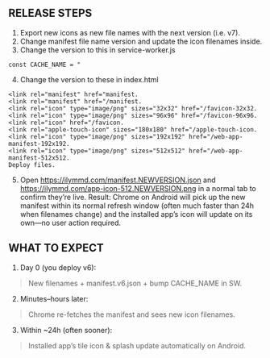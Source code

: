 ## RELEASE STEPS
1. Export new icons as new file names with the next version (i.e. v7).
2. Change manifest file name version and update the icon filenames inside.
3. Change the version to this in service-worker.js
```
const CACHE_NAME = "
```
4. Change the version to these in index.html
```
<link rel="manifest" href="manifest.
<link rel="manifest" href="/manifest.
<link rel="icon" type="image/png" sizes="32x32" href="/favicon-32x32.
<link rel="icon" type="image/png" sizes="96x96" href="/favicon-96x96.
<link rel="icon" href="/favicon.
<link rel="apple-touch-icon" sizes="180x180" href="/apple-touch-icon.
<link rel="icon" type="image/png" sizes="192x192" href="/web-app-manifest-192x192.
<link rel="icon" type="image/png" sizes="512x512" href="/web-app-manifest-512x512.
Deploy files.
```
5. Open https://ilymmd.com/manifest.NEWVERSION.json and https://ilymmd.com/app-icon-512.NEWVERSION.png in a normal tab to confirm they’re live.
Result: Chrome on Android will pick up the new manifest within its normal refresh window (often much faster than 24h when filenames change) and the installed app’s icon will update on its own—no user action required.


## **WHAT TO EXPECT**
1. Day 0 (you deploy v6):
> New filenames + manifest.v6.json + bump CACHE_NAME in SW.
2. Minutes–hours later:
> Chrome re-fetches the manifest and sees new icon filenames.
3. Within ~24h (often sooner):
> Installed app’s tile icon & splash update automatically on Android.
